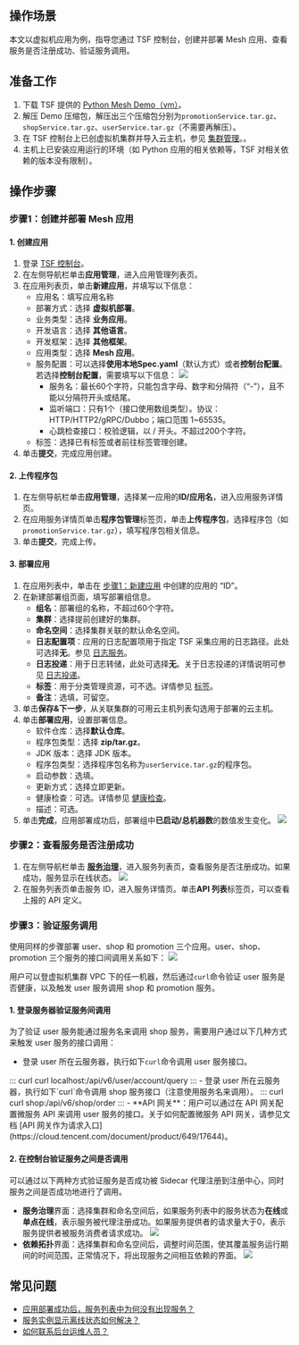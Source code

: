 ## 操作场景

本文以虚拟机应用为例，指导您通过 TSF 控制台，创建并部署 Mesh 应用、查看服务是否注册成功、验证服务调用。

## 准备工作

1. 下载 TSF 提供的 [Python Mesh Demo（vm）](https://main.qcloudimg.com/raw/7a47d828d43dc5fa905ab8960db687b9/tsf_python_vm_demo-1225.tar.gz)。
2. 解压 Demo 压缩包，解压出三个压缩包分别为`promotionService.tar.gz`、`shopService.tar.gz`、`userService.tar.gz`（不需要再解压）。
3. 在 TSF 控制台上已创虚拟机集群并导入云主机，参见 [集群管理](https://cloud.tencent.com/document/product/649/13684)。。
4. 主机上已安装应用运行的环境（如 Python 应用的相关依赖等，TSF 对相关依赖的版本没有限制）。

## 操作步骤

### 步骤1：创建并部署 Mesh 应用

[](id:step1_1)
#### 1. 创建应用

1. 登录 [TSF 控制台](https://console.cloud.tencent.com/tsf)。
2. 在左侧导航栏单击**应用管理**，进入应用管理列表页。
3. 在应用列表页，单击**新建应用**，并填写以下信息：
   - 应用名：填写应用名称
   - 部署方式：选择 **虚拟机部署**。
   - 业务类型：选择 **业务应用**。
   - 开发语言：选择 **其他语言**。
   - 开发框架：选择 **其他框架**。
   - 应用类型：选择 **Mesh 应用**。
   - 服务配置：可以选择**使用本地Spec.yaml**（默认方式）或者**控制台配置**。
     若选择**控制台配置**，需要填写以下信息：
     ![](https://main.qcloudimg.com/raw/225d439383da603264ff20624203b64c.png)
     - 服务名：最长60个字符，只能包含字母、数字和分隔符（“-”），且不能以分隔符开头或结尾。
     - 监听端口：只有1个（接口使用数组类型）。协议：HTTP/HTTP2/gRPC/Dubbo；端口范围 1~65535。
     - 心跳检查接口：校验逻辑，以 / 开头。不超过200个字符。
   - 标签：选择已有标签或者前往标签管理创建。
4. 单击**提交**，完成应用创建。

#### 2. 上传程序包

1. 在左侧导航栏单击**应用管理**，选择某一应用的**ID/应用名**，进入应用服务详情页。
2. 在应用服务详情页单击**程序包管理**标签页，单击**上传程序包**，选择程序包（如`promotionService.tar.gz`），填写程序包相关信息。
3. 单击**提交**，完成上传。

#### 3. 部署应用

1. 在应用列表中，单击在 [步骤1：新建应用](#step1_1) 中创建的应用的 “ID”。
2. 在新建部署组页面，填写部署组信息。
   - **组名**：部署组的名称，不超过60个字符。
   - **集群**：选择提前创建好的集群。
   - **命名空间**：选择集群关联的默认命名空间。
   - **日志配置项**：应用的日志配置项用于指定 TSF 采集应用的日志路径。此处可选择**无**。参见 [日志服务](https://cloud.tencent.com/document/product/649/13697)。
   - **日志投递**：用于日志转储，此处可选择**无**。关于日志投递的详情说明可参见 [日志投递](https://cloud.tencent.com/document/product/649/43510)。
   - **标签**：用于分类管理资源，可不选。详情参见 [标签](https://cloud.tencent.com/document/product/649/53869)。
   - **备注**：选填，可留空。
3. 单击**保存&下一步**，从关联集群的可用云主机列表勾选用于部署的云主机。
4. 单击**部署应用**，设置部署信息。
   - 软件仓库：选择**默认仓库**。
   - 程序包类型：选择 **zip/tar.gz**。
   - JDK 版本：选择 JDK 版本。
   - 程序包类型：选择程序包名称为`userService.tar.gz`的程序包。
   - 启动参数：选填。
   - 更新方式：选择立即更新。
   - 健康检查：可选。详情参见 [健康检查](https://cloud.tencent.com/document/product/649/52359)。
   - 描述：可选。
5. 单击**完成**，应用部署成功后，部署组中**已启动/总机器数**的数值发生变化。
   ![](https://qcloudimg.tencent-cloud.cn/raw/4159482c90ce7f47c6419369d0c44cea.png)

### 步骤2：查看服务是否注册成功

1. 在左侧导航栏单击 **[服务治理](https://console.cloud.tencent.com/tsf/service)**，进入服务列表页，查看服务是否注册成功。如果成功，服务显示在线状态。
   ![](https://qcloudimg.tencent-cloud.cn/raw/62d31369da188cc58c7988481fc69cc9.png)
2. 在服务列表页单击服务 ID，进入服务详情页。单击**API 列表**标签页，可以查看上报的 API 定义。

### 步骤3：验证服务调用

使用同样的步骤部署 user、shop 和 promotion 三个应用。user、shop、promotion 三个服务的接口间调用关系如下：
![](https://main.qcloudimg.com/raw/4b4cfb3f587dcca35f975db0c924542a.png)

用户可以登虚拟机集群 VPC 下的任一机器，然后通过`curl`命令验证 user 服务是否健康，以及触发 user 服务调用 shop 和 promotion 服务。

#### 1. 登录服务器验证服务间调用

为了验证 user 服务能通过服务名来调用 shop 服务，需要用户通过以下几种方式来触发 user 服务的接口调用：

- 登录 user 所在云服务器，执行如下`curl`命令调用 user 服务接口。
<dx-codeblock>
:::  curl
curl localhost:<user端口>/api/v6/user/account/query
:::
</dx-codeblock>
- 登录 user 所在云服务器，执行如下`curl`命令调用 shop 服务接口（注意使用服务名来调用）。
<dx-codeblock>
:::  curl
curl shop:<shop端口>/api/v6/shop/order
:::
</dx-codeblock>
- **API 网关**：用户可以通过在 API 网关配置微服务 API 来调用 user 服务的接口。关于如何配置微服务 API 网关，请参见文档 [API 网关作为请求入口](https://cloud.tencent.com/document/product/649/17644)。

#### 2. 在控制台验证服务之间是否调用

可以通过以下两种方式验证服务是否成功被 Sidecar 代理注册到注册中心，同时服务之间是否成功地进行了调用。
- **服务治理**界面：选择集群和命名空间后，如果服务列表中的服务状态为**在线**或**单点在线**，表示服务被代理注册成功。如果服务提供者的请求量大于0，表示服务提供者被服务消费者请求成功。
  ![](https://qcloudimg.tencent-cloud.cn/raw/56870be67dea0cfb1bb60ad2af760a10.png)
- **依赖拓扑**界面：选择集群和命名空间后，调整时间范围，使其覆盖服务运行期间的时间范围，正常情况下，将出现服务之间相互依赖的界面。
  ![](https://main.qcloudimg.com/raw/85c885e7ac2905902e94f042f7aef793.png)







## 常见问题

- [应用部署成功后，服务列表中为何没有出现服务？](https://cloud.tencent.com/document/product/649/30605#.E5.BA.94.E7.94.A8.E9.83.A8.E7.BD.B2.E6.88.90.E5.8A.9F.E5.90.8E.EF.BC.8C.E6.9C.8D.E5.8A.A1.E5.88.97.E8.A1.A8.E4.B8.AD.E4.B8.BA.E4.BD.95.E6.B2.A1.E6.9C.89.E5.87.BA.E7.8E.B0.E6.9C.8D.E5.8A.A1.EF.BC.9F)
- [服务实例显示离线状态如何解决？](https://cloud.tencent.com/document/product/649/30605#.E6.9C.8D.E5.8A.A1.E5.AE.9E.E4.BE.8B.E6.98.BE.E7.A4.BA.E7.A6.BB.E7.BA.BF.E7.8A.B6.E6.80.81.E5.A6.82.E4.BD.95.E8.A7.A3.E5.86.B3.EF.BC.9F)
- [如何联系后台运维人员？](https://cloud.tencent.com/document/product/649/30605#.E5.A6.82.E4.BD.95.E8.81.94.E7.B3.BB.E5.90.8E.E5.8F.B0.E8.BF.90.E7.BB.B4.E4.BA.BA.E5.91.98.EF.BC.9F)

